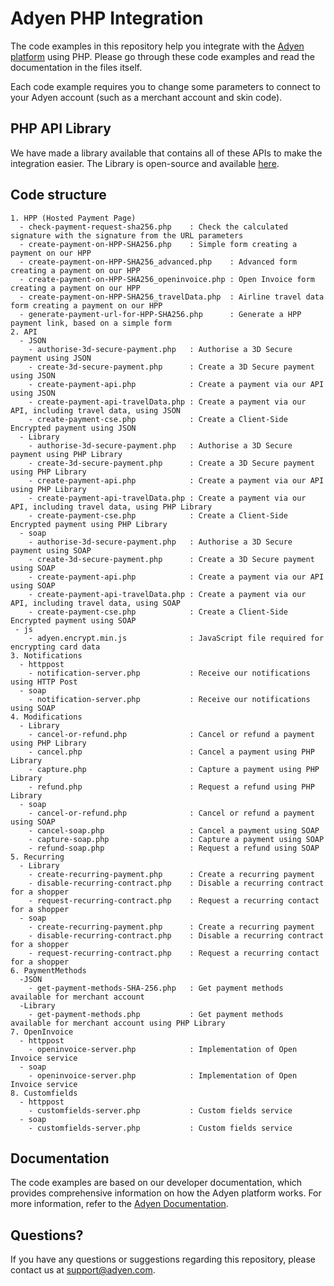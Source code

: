 Adyen PHP Integration
==============
The code examples in this repository help you integrate with the [Adyen platform](https://www.adyen.com) using PHP. Please go through these code examples and read the documentation in the files itself. 

Each code example requires you to change some parameters to connect to your Adyen account (such as a merchant account and skin code).    


## PHP API Library
We have made a library available that contains all of these APIs to make the integration easier. The Library is open-source and available [here](https://github.com/Adyen/adyen-php-api-library).

## Code structure
```
1. HPP (Hosted Payment Page)
  - check-payment-request-sha256.php    : Check the calculated signature with the signature from the URL parameters
  - create-payment-on-HPP-SHA256.php    : Simple form creating a payment on our HPP
  - create-payment-on-HPP-SHA256_advanced.php    : Advanced form creating a payment on our HPP
  - create-payment-on-HPP-SHA256_openinvoice.php : Open Invoice form creating a payment on our HPP
  - create-payment-on-HPP-SHA256_travelData.php  : Airline travel data form creating a payment on our HPP
  - generate-payment-url-for-HPP-SHA256.php      : Generate a HPP payment link, based on a simple form
2. API
  - JSON
    - authorise-3d-secure-payment.php   : Authorise a 3D Secure payment using JSON
    - create-3d-secure-payment.php      : Create a 3D Secure payment using JSON
  	- create-payment-api.php            : Create a payment via our API using JSON
  	- create-payment-api-travelData.php : Create a payment via our API, including travel data, using JSON
  	- create-payment-cse.php            : Create a Client-Side Encrypted payment using JSON
  - Library
    - authorise-3d-secure-payment.php   : Authorise a 3D Secure payment using PHP Library
    - create-3d-secure-payment.php      : Create a 3D Secure payment using PHP Library
    - create-payment-api.php            : Create a payment via our API using PHP Library
   	- create-payment-api-travelData.php : Create a payment via our API, including travel data, using PHP Library
   	- create-payment-cse.php            : Create a Client-Side Encrypted payment using PHP Library
  - soap
    - authorise-3d-secure-payment.php   : Authorise a 3D Secure payment using SOAP
    - create-3d-secure-payment.php      : Create a 3D Secure payment using SOAP
   	- create-payment-api.php            : Create a payment via our API using SOAP
   	- create-payment-api-travelData.php : Create a payment via our API, including travel data, using SOAP
   	- create-payment-cse.php            : Create a Client-Side Encrypted payment using SOAP
 - js
    - adyen.encrypt.min.js              : JavaScript file required for encrypting card data
3. Notifications
  - httppost
    - notification-server.php           : Receive our notifications using HTTP Post
  - soap
    - notification-server.php           : Receive our notifications using SOAP
4. Modifications  
  - Library
    - cancel-or-refund.php              : Cancel or refund a payment using PHP Library
    - cancel.php                        : Cancel a payment using PHP Library
    - capture.php                       : Capture a payment using PHP Library
    - refund.php                        : Request a refund using PHP Library
  - soap
    - cancel-or-refund.php              : Cancel or refund a payment using SOAP
    - cancel-soap.php                   : Cancel a payment using SOAP
    - capture-soap.php                  : Capture a payment using SOAP
    - refund-soap.php                   : Request a refund using SOAP
5. Recurring
  - Library
    - create-recurring-payment.php      : Create a recurring payment
    - disable-recurring-contract.php    : Disable a recurring contract for a shopper
    - request-recurring-contract.php    : Request a recurring contact for a shopper
  - soap
    - create-recurring-payment.php      : Create a recurring payment
    - disable-recurring-contract.php    : Disable a recurring contract for a shopper
    - request-recurring-contract.php    : Request a recurring contact for a shopper
6. PaymentMethods
  -JSON
    - get-payment-methods-SHA-256.php   : Get payment methods available for merchant account
  -Library
    - get-payment-methods.php           : Get payment methods available for merchant account using PHP Library
7. OpenInvoice
  - httppost
    - openinvoice-server.php            : Implementation of Open Invoice service
  - soap
    - openinvoice-server.php            : Implementation of Open Invoice service
8. Customfields
  - httppost
    - customfields-server.php           : Custom fields service
  - soap
    - customfields-server.php           : Custom fields service
```
## Documentation
The code examples are based on our developer documentation, which provides comprehensive information on how the Adyen platform works. For more information, refer to the [Adyen Documentation](https://docs.adyen.com/). 

## Questions?
If you have any questions or suggestions regarding this repository, please contact us at support@adyen.com.
